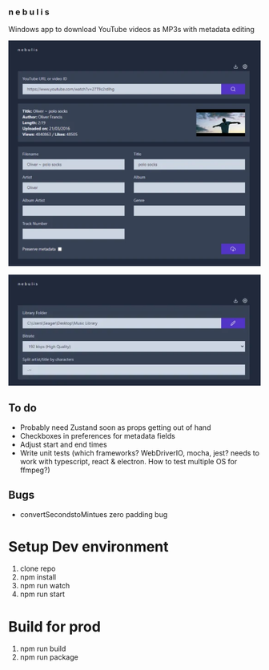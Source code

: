### n e b u l i s

Windows app to download YouTube videos as MP3s with metadata editing

![screenshot](public/images/screenshots/image1.webp)

![screenshot](public/images/screenshots/image2.webp)

## To do

- Probably need Zustand soon as props getting out of hand
- Checkboxes in preferences for metadata fields
- Adjust start and end times
- Write unit tests (which frameworks? WebDriverIO, mocha, jest? needs to work with typescript, react & electron. How to test multiple OS for ffmpeg?)

## Bugs

- convertSecondstoMintues zero padding bug

# Setup Dev environment

1. clone repo
2. npm install
3. npm run watch
4. npm run start

# Build for prod

1. npm run build
2. npm run package
